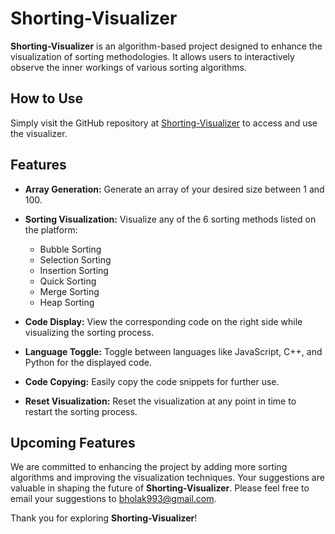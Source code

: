 # Shorting-Visualizer

**Shorting-Visualizer** is an algorithm-based project designed to enhance the visualization of sorting methodologies. It allows users to interactively observe the inner workings of various sorting algorithms.

## How to Use

Simply visit the GitHub repository at [Shorting-Visualizer](https://github.com/Bhola-kumar/Shorting-Visualizer) to access and use the visualizer.

## Features

- **Array Generation:**
  Generate an array of your desired size between 1 and 100.

- **Sorting Visualization:**
  Visualize any of the 6 sorting methods listed on the platform:
  - Bubble Sorting
  - Selection Sorting
  - Insertion Sorting
  - Quick Sorting
  - Merge Sorting
  - Heap Sorting

- **Code Display:**
  View the corresponding code on the right side while visualizing the sorting process.

- **Language Toggle:**
  Toggle between languages like JavaScript, C++, and Python for the displayed code.

- **Code Copying:**
  Easily copy the code snippets for further use.

- **Reset Visualization:**
  Reset the visualization at any point in time to restart the sorting process.

## Upcoming Features

We are committed to enhancing the project by adding more sorting algorithms and improving the visualization techniques. Your suggestions are valuable in shaping the future of **Shorting-Visualizer**. Please feel free to email your suggestions to bholak993@gmail.com.

Thank you for exploring **Shorting-Visualizer**!

